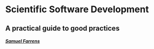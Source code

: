 # Scientific Software Development
## A practical guide to good practices

##### [Samuel Farrens](https://sfarrens.github.io/)
